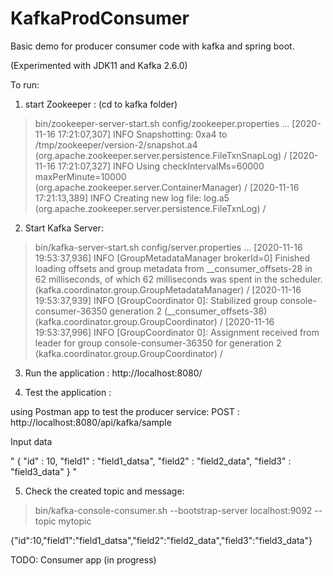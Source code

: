 # KafkaProdConsumer
Basic demo for producer consumer code with kafka and spring boot. 

(Experimented with JDK11 and Kafka 2.6.0)

To run:

1. start Zookeeper : (cd to kafka folder)
> bin/zookeeper-server-start.sh config/zookeeper.properties
...
[2020-11-16 17:21:07,307] INFO Snapshotting: 0xa4 to /tmp/zookeeper/version-2/snapshot.a4 (org.apache.zookeeper.server.persistence.FileTxnSnapLog) /
[2020-11-16 17:21:07,327] INFO Using checkIntervalMs=60000 maxPerMinute=10000 (org.apache.zookeeper.server.ContainerManager) /
[2020-11-16 17:21:13,389] INFO Creating new log file: log.a5 (org.apache.zookeeper.server.persistence.FileTxnLog) /

2. Start Kafka Server: 
> bin/kafka-server-start.sh config/server.properties
...
[2020-11-16 19:53:37,936] INFO [GroupMetadataManager brokerId=0] Finished loading offsets and group metadata from __consumer_offsets-28 in 62 milliseconds, of which 62 milliseconds was spent in the scheduler. (kafka.coordinator.group.GroupMetadataManager) /
[2020-11-16 19:53:37,939] INFO [GroupCoordinator 0]: Stabilized group console-consumer-36350 generation 2 (__consumer_offsets-38) (kafka.coordinator.group.GroupCoordinator) /
[2020-11-16 19:53:37,996] INFO [GroupCoordinator 0]: Assignment received from leader for group console-consumer-36350 for generation 2 (kafka.coordinator.group.GroupCoordinator) /

3. Run the application : http://localhost:8080/

4. Test the application : 

using Postman app to test the producer service: 
POST : http://localhost:8080/api/kafka/sample

Input data

"
{
    "id" : 10,
    "field1" : "field1_datsa",
    "field2" : "field2_data",
    "field3" : "field3_data"
}
"

5. Check the created topic and message: 
> bin/kafka-console-consumer.sh --bootstrap-server localhost:9092 --topic mytopic

{"id":10,"field1":"field1_datsa","field2":"field2_data","field3":"field3_data"}

TODO: 
 Consumer app (in progress) 

